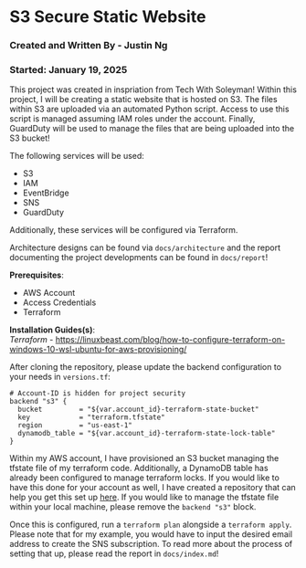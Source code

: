 # S3 Secure Static Website

### Created and Written By - Justin Ng
### Started: January 19, 2025

This project was created in inspriation from Tech With Soleyman!  Within this project, I will be creating a static website that is hosted on S3.  The files within S3 are uploaded via an automated Python script.  Access to use this script is managed assuming IAM roles under the account.  Finally, GuardDuty will be used to manage the files that are being uploaded into the S3 bucket!

The following services will be used:
- S3
- IAM
- EventBridge
- SNS
- GuardDuty 

Additionally, these services will be configured via Terraform.

Architecture designs can be found via `docs/architecture` and the report documenting the project developments can be found in `docs/report`!

**Prerequisites**: <br>
- AWS Account
- Access Credentials
- Terraform

**Installation Guides(s)**: <br>
*Terraform* - https://linuxbeast.com/blog/how-to-configure-terraform-on-windows-10-wsl-ubuntu-for-aws-provisioning/

After cloning the repository, please update the backend configuration to your needs in `versions.tf`:
```
# Account-ID is hidden for project security
backend "s3" {
  bucket         = "${var.account_id}-terraform-state-bucket"
  key            = "terraform.tfstate"
  region         = "us-east-1"
  dynamodb_table = "${var.account_id}-terraform-state-lock-table"
}
```

Within my AWS account, I have provisioned an S3 bucket managing the tfstate file of my terraform code.  Additionally, a DynamoDB table has already been configured to manage terraform locks.  If you would like to have this done for your account as well, I have created a repository that can help you get this set up [here](https://github.com/jcng75/terraform-aws-configuration).  If you would like to manage the tfstate file within your local machine, please remove the `backend "s3"` block.

Once this is configured, run a `terraform plan` alongside a `terraform apply`.  Please note that for my example, you would have to input the desired email address to create the SNS subscription.  To read more about the process of setting that up, please read the report in `docs/index.md`!